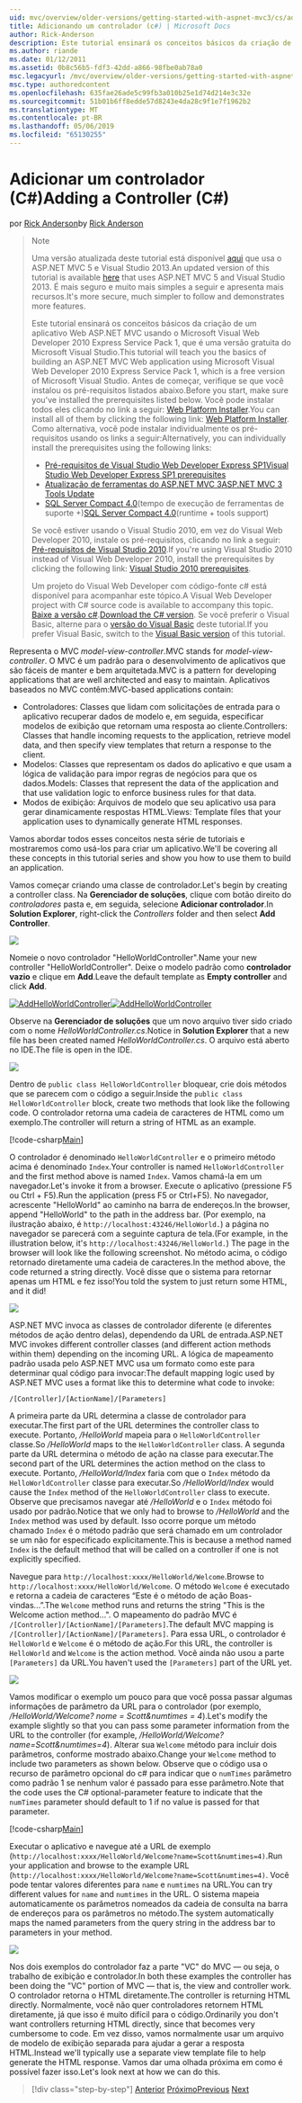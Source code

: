 ```yaml
---
uid: mvc/overview/older-versions/getting-started-with-aspnet-mvc3/cs/adding-a-controller
title: Adicionando um controlador (c#) | Microsoft Docs
author: Rick-Anderson
description: Este tutorial ensinará os conceitos básicos da criação de um aplicativo Web ASP.NET MVC usando o Microsoft Visual Web Developer 2010 Express Service Pack 1, que i...
ms.author: riande
ms.date: 01/12/2011
ms.assetid: 0b8c56b5-fdf3-42dd-a866-98fbe0ab78a0
msc.legacyurl: /mvc/overview/older-versions/getting-started-with-aspnet-mvc3/cs/adding-a-controller
msc.type: authoredcontent
ms.openlocfilehash: 635fae26ade5c99fb3a010b25e1d74d214e3c32e
ms.sourcegitcommit: 51b01b6ff8edde57d8243e4da28c9f1e7f1962b2
ms.translationtype: MT
ms.contentlocale: pt-BR
ms.lasthandoff: 05/06/2019
ms.locfileid: "65130255"
---
```

# <a name="adding-a-controller-c"></a><span data-ttu-id="c9317-103">Adicionar um controlador (C#)</span><span class="sxs-lookup"><span data-stu-id="c9317-103">Adding a Controller (C#)</span></span>

<span data-ttu-id="c9317-104">por [Rick Anderson]((https://twitter.com/RickAndMSFT))</span><span class="sxs-lookup"><span data-stu-id="c9317-104">by [Rick Anderson]((https://twitter.com/RickAndMSFT))</span></span>

> > [!NOTE]
> > <span data-ttu-id="c9317-105">Uma versão atualizada deste tutorial está disponível [aqui](../../../getting-started/introduction/getting-started.md) que usa o ASP.NET MVC 5 e Visual Studio 2013.</span><span class="sxs-lookup"><span data-stu-id="c9317-105">An updated version of this tutorial is available [here](../../../getting-started/introduction/getting-started.md) that uses ASP.NET MVC 5 and Visual Studio 2013.</span></span> <span data-ttu-id="c9317-106">É mais seguro e muito mais simples a seguir e apresenta mais recursos.</span><span class="sxs-lookup"><span data-stu-id="c9317-106">It's more secure, much simpler to follow and demonstrates more features.</span></span>
> 
> 
> <span data-ttu-id="c9317-107">Este tutorial ensinará os conceitos básicos da criação de um aplicativo Web ASP.NET MVC usando o Microsoft Visual Web Developer 2010 Express Service Pack 1, que é uma versão gratuita do Microsoft Visual Studio.</span><span class="sxs-lookup"><span data-stu-id="c9317-107">This tutorial will teach you the basics of building an ASP.NET MVC Web application using Microsoft Visual Web Developer 2010 Express Service Pack 1, which is a free version of Microsoft Visual Studio.</span></span> <span data-ttu-id="c9317-108">Antes de começar, verifique se que você instalou os pré-requisitos listados abaixo.</span><span class="sxs-lookup"><span data-stu-id="c9317-108">Before you start, make sure you've installed the prerequisites listed below.</span></span> <span data-ttu-id="c9317-109">Você pode instalar todos eles clicando no link a seguir: [Web Platform Installer](https://www.microsoft.com/web/gallery/install.aspx?appid=VWD2010SP1Pack).</span><span class="sxs-lookup"><span data-stu-id="c9317-109">You can install all of them by clicking the following link: [Web Platform Installer](https://www.microsoft.com/web/gallery/install.aspx?appid=VWD2010SP1Pack).</span></span> <span data-ttu-id="c9317-110">Como alternativa, você pode instalar individualmente os pré-requisitos usando os links a seguir:</span><span class="sxs-lookup"><span data-stu-id="c9317-110">Alternatively, you can individually install the prerequisites using the following links:</span></span>
> 
> - [<span data-ttu-id="c9317-111">Pré-requisitos de Visual Studio Web Developer Express SP1</span><span class="sxs-lookup"><span data-stu-id="c9317-111">Visual Studio Web Developer Express SP1 prerequisites</span></span>](https://www.microsoft.com/web/gallery/install.aspx?appid=VWD2010SP1Pack)
> - [<span data-ttu-id="c9317-112">Atualização de ferramentas do ASP.NET MVC 3</span><span class="sxs-lookup"><span data-stu-id="c9317-112">ASP.NET MVC 3 Tools Update</span></span>](https://www.microsoft.com/web/gallery/install.aspx?appsxml=&amp;appid=MVC3)
> - <span data-ttu-id="c9317-113">[SQL Server Compact 4.0](https://www.microsoft.com/web/gallery/install.aspx?appid=SQLCE;SQLCEVSTools_4_0)(tempo de execução de ferramentas de suporte +)</span><span class="sxs-lookup"><span data-stu-id="c9317-113">[SQL Server Compact 4.0](https://www.microsoft.com/web/gallery/install.aspx?appid=SQLCE;SQLCEVSTools_4_0)(runtime + tools support)</span></span>
> 
> <span data-ttu-id="c9317-114">Se você estiver usando o Visual Studio 2010, em vez do Visual Web Developer 2010, instale os pré-requisitos, clicando no link a seguir: [Pré-requisitos de Visual Studio 2010](https://www.microsoft.com/web/gallery/install.aspx?appsxml=&amp;appid=VS2010SP1Pack).</span><span class="sxs-lookup"><span data-stu-id="c9317-114">If you're using Visual Studio 2010 instead of Visual Web Developer 2010, install the prerequisites by clicking the following link: [Visual Studio 2010 prerequisites](https://www.microsoft.com/web/gallery/install.aspx?appsxml=&amp;appid=VS2010SP1Pack).</span></span>
> 
> <span data-ttu-id="c9317-115">Um projeto do Visual Web Developer com código-fonte c# está disponível para acompanhar este tópico.</span><span class="sxs-lookup"><span data-stu-id="c9317-115">A Visual Web Developer project with C# source code is available to accompany this topic.</span></span> <span data-ttu-id="c9317-116">[Baixe a versão c#](https://code.msdn.microsoft.com/Introduction-to-MVC-3-10d1b098).</span><span class="sxs-lookup"><span data-stu-id="c9317-116">[Download the C# version](https://code.msdn.microsoft.com/Introduction-to-MVC-3-10d1b098).</span></span> <span data-ttu-id="c9317-117">Se você preferir o Visual Basic, alterne para o [versão do Visual Basic](../vb/intro-to-aspnet-mvc-3.md) deste tutorial.</span><span class="sxs-lookup"><span data-stu-id="c9317-117">If you prefer Visual Basic, switch to the [Visual Basic version](../vb/intro-to-aspnet-mvc-3.md) of this tutorial.</span></span>

<span data-ttu-id="c9317-118">Representa o MVC *model-view-controller*.</span><span class="sxs-lookup"><span data-stu-id="c9317-118">MVC stands for *model-view-controller*.</span></span> <span data-ttu-id="c9317-119">O MVC é um padrão para o desenvolvimento de aplicativos que são fáceis de manter e bem arquitetada.</span><span class="sxs-lookup"><span data-stu-id="c9317-119">MVC is a pattern for developing applications that are well architected and easy to maintain.</span></span> <span data-ttu-id="c9317-120">Aplicativos baseados no MVC contêm:</span><span class="sxs-lookup"><span data-stu-id="c9317-120">MVC-based applications contain:</span></span>

- <span data-ttu-id="c9317-121">Controladores: Classes que lidam com solicitações de entrada para o aplicativo recuperar dados de modelo e, em seguida, especificar modelos de exibição que retornam uma resposta ao cliente.</span><span class="sxs-lookup"><span data-stu-id="c9317-121">Controllers: Classes that handle incoming requests to the application, retrieve model data, and then specify view templates that return a response to the client.</span></span>
- <span data-ttu-id="c9317-122">Modelos: Classes que representam os dados do aplicativo e que usam a lógica de validação para impor regras de negócios para que os dados.</span><span class="sxs-lookup"><span data-stu-id="c9317-122">Models: Classes that represent the data of the application and that use validation logic to enforce business rules for that data.</span></span>
- <span data-ttu-id="c9317-123">Modos de exibição: Arquivos de modelo que seu aplicativo usa para gerar dinamicamente respostas HTML.</span><span class="sxs-lookup"><span data-stu-id="c9317-123">Views: Template files that your application uses to dynamically generate HTML responses.</span></span>

<span data-ttu-id="c9317-124">Vamos abordar todos esses conceitos nesta série de tutoriais e mostraremos como usá-los para criar um aplicativo.</span><span class="sxs-lookup"><span data-stu-id="c9317-124">We'll be covering all these concepts in this tutorial series and show you how to use them to build an application.</span></span>

<span data-ttu-id="c9317-125">Vamos começar criando uma classe de controlador.</span><span class="sxs-lookup"><span data-stu-id="c9317-125">Let's begin by creating a controller class.</span></span> <span data-ttu-id="c9317-126">Na **Gerenciador de soluções**, clique com botão direito do *controladores* pasta e, em seguida, selecione **Adicionar controlador**.</span><span class="sxs-lookup"><span data-stu-id="c9317-126">In **Solution Explorer**, right-click the *Controllers* folder and then select **Add Controller**.</span></span>

[![](adding-a-controller/_static/image2.png)](adding-a-controller/_static/image1.png)

<span data-ttu-id="c9317-127">Nomeie o novo controlador "HelloWorldController".</span><span class="sxs-lookup"><span data-stu-id="c9317-127">Name your new controller "HelloWorldController".</span></span> <span data-ttu-id="c9317-128">Deixe o modelo padrão como **controlador vazio** e clique em **Add**.</span><span class="sxs-lookup"><span data-stu-id="c9317-128">Leave the default template as **Empty controller** and click **Add**.</span></span>

<span data-ttu-id="c9317-129">[![AddHelloWorldController](adding-a-controller/_static/image4.png)](adding-a-controller/_static/image3.png)</span><span class="sxs-lookup"><span data-stu-id="c9317-129">[![AddHelloWorldController](adding-a-controller/_static/image4.png)](adding-a-controller/_static/image3.png)</span></span>

<span data-ttu-id="c9317-130">Observe na **Gerenciador de soluções** que um novo arquivo tiver sido criado com o nome *HelloWorldController.cs*.</span><span class="sxs-lookup"><span data-stu-id="c9317-130">Notice in **Solution Explorer** that a new file has been created named *HelloWorldController.cs*.</span></span> <span data-ttu-id="c9317-131">O arquivo está aberto no IDE.</span><span class="sxs-lookup"><span data-stu-id="c9317-131">The file is open in the IDE.</span></span>

![](adding-a-controller/_static/image5.png)

<span data-ttu-id="c9317-132">Dentro de `public class HelloWorldController` bloquear, crie dois métodos que se parecem com o código a seguir.</span><span class="sxs-lookup"><span data-stu-id="c9317-132">Inside the `public class HelloWorldController` block, create two methods that look like the following code.</span></span> <span data-ttu-id="c9317-133">O controlador retorna uma cadeia de caracteres de HTML como um exemplo.</span><span class="sxs-lookup"><span data-stu-id="c9317-133">The controller will return a string of HTML as an example.</span></span>

[!code-csharp[Main](adding-a-controller/samples/sample1.cs)]

<span data-ttu-id="c9317-134">O controlador é denominado `HelloWorldController` e o primeiro método acima é denominado `Index`.</span><span class="sxs-lookup"><span data-stu-id="c9317-134">Your controller is named `HelloWorldController` and the first method above is named `Index`.</span></span> <span data-ttu-id="c9317-135">Vamos chamá-la em um navegador.</span><span class="sxs-lookup"><span data-stu-id="c9317-135">Let's invoke it from a browser.</span></span> <span data-ttu-id="c9317-136">Execute o aplicativo (pressione F5 ou Ctrl + F5).</span><span class="sxs-lookup"><span data-stu-id="c9317-136">Run the application (press F5 or Ctrl+F5).</span></span> <span data-ttu-id="c9317-137">No navegador, acrescente "HelloWorld" ao caminho na barra de endereços.</span><span class="sxs-lookup"><span data-stu-id="c9317-137">In the browser, append "HelloWorld" to the path in the address bar.</span></span> <span data-ttu-id="c9317-138">(Por exemplo, na ilustração abaixo, é `http://localhost:43246/HelloWorld.`) a página no navegador se parecerá com a seguinte captura de tela.</span><span class="sxs-lookup"><span data-stu-id="c9317-138">(For example, in the illustration below, it's `http://localhost:43246/HelloWorld.`) The page in the browser will look like the following screenshot.</span></span> <span data-ttu-id="c9317-139">No método acima, o código retornado diretamente uma cadeia de caracteres.</span><span class="sxs-lookup"><span data-stu-id="c9317-139">In the method above, the code returned a string directly.</span></span> <span data-ttu-id="c9317-140">Você disse que o sistema para retornar apenas um HTML e fez isso!</span><span class="sxs-lookup"><span data-stu-id="c9317-140">You told the system to just return some HTML, and it did!</span></span>

![](adding-a-controller/_static/image6.png)

<span data-ttu-id="c9317-141">ASP.NET MVC invoca as classes de controlador diferente (e diferentes métodos de ação dentro delas), dependendo da URL de entrada.</span><span class="sxs-lookup"><span data-stu-id="c9317-141">ASP.NET MVC invokes different controller classes (and different action methods within them) depending on the incoming URL.</span></span> <span data-ttu-id="c9317-142">A lógica de mapeamento padrão usada pelo ASP.NET MVC usa um formato como este para determinar qual código para invocar:</span><span class="sxs-lookup"><span data-stu-id="c9317-142">The default mapping logic used by ASP.NET MVC uses a format like this to determine what code to invoke:</span></span>

`/[Controller]/[ActionName]/[Parameters]`

<span data-ttu-id="c9317-143">A primeira parte da URL determina a classe de controlador para executar.</span><span class="sxs-lookup"><span data-stu-id="c9317-143">The first part of the URL determines the controller class to execute.</span></span> <span data-ttu-id="c9317-144">Portanto, */HelloWorld* mapeia para o `HelloWorldController` classe.</span><span class="sxs-lookup"><span data-stu-id="c9317-144">So */HelloWorld* maps to the `HelloWorldController` class.</span></span> <span data-ttu-id="c9317-145">A segunda parte da URL determina o método de ação na classe para executar.</span><span class="sxs-lookup"><span data-stu-id="c9317-145">The second part of the URL determines the action method on the class to execute.</span></span> <span data-ttu-id="c9317-146">Portanto, */HelloWorld/Index* faria com que o `Index` método da `HelloWorldController` classe para executar.</span><span class="sxs-lookup"><span data-stu-id="c9317-146">So */HelloWorld/Index* would cause the `Index` method of the `HelloWorldController` class to execute.</span></span> <span data-ttu-id="c9317-147">Observe que precisamos navegar até */HelloWorld* e o `Index` método foi usado por padrão.</span><span class="sxs-lookup"><span data-stu-id="c9317-147">Notice that we only had to browse to */HelloWorld* and the `Index` method was used by default.</span></span> <span data-ttu-id="c9317-148">Isso ocorre porque um método chamado `Index` é o método padrão que será chamado em um controlador se um não for especificado explicitamente.</span><span class="sxs-lookup"><span data-stu-id="c9317-148">This is because a method named `Index` is the default method that will be called on a controller if one is not explicitly specified.</span></span>

<span data-ttu-id="c9317-149">Navegue para `http://localhost:xxxx/HelloWorld/Welcome`.</span><span class="sxs-lookup"><span data-stu-id="c9317-149">Browse to `http://localhost:xxxx/HelloWorld/Welcome`.</span></span> <span data-ttu-id="c9317-150">O método `Welcome` é executado e retorna a cadeia de caracteres “Este é o método de ação Boas-vindas...”.</span><span class="sxs-lookup"><span data-stu-id="c9317-150">The `Welcome` method runs and returns the string "This is the Welcome action method...".</span></span> <span data-ttu-id="c9317-151">O mapeamento do padrão MVC é `/[Controller]/[ActionName]/[Parameters]`.</span><span class="sxs-lookup"><span data-stu-id="c9317-151">The default MVC mapping is `/[Controller]/[ActionName]/[Parameters]`.</span></span> <span data-ttu-id="c9317-152">Para essa URL, o controlador é `HelloWorld` e `Welcome` é o método de ação.</span><span class="sxs-lookup"><span data-stu-id="c9317-152">For this URL, the controller is `HelloWorld` and `Welcome` is the action method.</span></span> <span data-ttu-id="c9317-153">Você ainda não usou a parte `[Parameters]` da URL.</span><span class="sxs-lookup"><span data-stu-id="c9317-153">You haven't used the `[Parameters]` part of the URL yet.</span></span>

![](adding-a-controller/_static/image7.png)

<span data-ttu-id="c9317-154">Vamos modificar o exemplo um pouco para que você possa passar algumas informações de parâmetro da URL para o controlador (por exemplo, */HelloWorld/Welcome? nome = Scott&amp;numtimes = 4*).</span><span class="sxs-lookup"><span data-stu-id="c9317-154">Let's modify the example slightly so that you can pass some parameter information from the URL to the controller (for example, */HelloWorld/Welcome?name=Scott&amp;numtimes=4*).</span></span> <span data-ttu-id="c9317-155">Alterar sua `Welcome` método para incluir dois parâmetros, conforme mostrado abaixo.</span><span class="sxs-lookup"><span data-stu-id="c9317-155">Change your `Welcome` method to include two parameters as shown below.</span></span> <span data-ttu-id="c9317-156">Observe que o código usa o recurso de parâmetro opcional do c# para indicar que o `numTimes` parâmetro como padrão 1 se nenhum valor é passado para esse parâmetro.</span><span class="sxs-lookup"><span data-stu-id="c9317-156">Note that the code uses the C# optional-parameter feature to indicate that the `numTimes` parameter should default to 1 if no value is passed for that parameter.</span></span>

[!code-csharp[Main](adding-a-controller/samples/sample2.cs)]

<span data-ttu-id="c9317-157">Executar o aplicativo e navegue até a URL de exemplo (`http://localhost:xxxx/HelloWorld/Welcome?name=Scott&numtimes=4)`.</span><span class="sxs-lookup"><span data-stu-id="c9317-157">Run your application and browse to the example URL (`http://localhost:xxxx/HelloWorld/Welcome?name=Scott&numtimes=4)`.</span></span> <span data-ttu-id="c9317-158">Você pode tentar valores diferentes para `name` e `numtimes` na URL.</span><span class="sxs-lookup"><span data-stu-id="c9317-158">You can try different values for `name` and `numtimes` in the URL.</span></span> <span data-ttu-id="c9317-159">O sistema mapeia automaticamente os parâmetros nomeados da cadeia de consulta na barra de endereços para os parâmetros no método.</span><span class="sxs-lookup"><span data-stu-id="c9317-159">The system automatically maps the named parameters from the query string in the address bar to parameters in your method.</span></span>

![](adding-a-controller/_static/image8.png)

<span data-ttu-id="c9317-160">Nos dois exemplos do controlador faz a parte "VC" do MVC — ou seja, o trabalho de exibição e controlador.</span><span class="sxs-lookup"><span data-stu-id="c9317-160">In both these examples the controller has been doing the "VC" portion of MVC — that is, the view and controller work.</span></span> <span data-ttu-id="c9317-161">O controlador retorna o HTML diretamente.</span><span class="sxs-lookup"><span data-stu-id="c9317-161">The controller is returning HTML directly.</span></span> <span data-ttu-id="c9317-162">Normalmente, você não quer controladores retornem HTML diretamente, já que isso é muito difícil para o código.</span><span class="sxs-lookup"><span data-stu-id="c9317-162">Ordinarily you don't want controllers returning HTML directly, since that becomes very cumbersome to code.</span></span> <span data-ttu-id="c9317-163">Em vez disso, vamos normalmente usar um arquivo de modelo de exibição separada para ajudar a gerar a resposta HTML.</span><span class="sxs-lookup"><span data-stu-id="c9317-163">Instead we'll typically use a separate view template file to help generate the HTML response.</span></span> <span data-ttu-id="c9317-164">Vamos dar uma olhada próxima em como é possível fazer isso.</span><span class="sxs-lookup"><span data-stu-id="c9317-164">Let's look next at how we can do this.</span></span>

> [!div class="step-by-step"]
> <span data-ttu-id="c9317-165">[Anterior](intro-to-aspnet-mvc-3.md)
> [Próximo](adding-a-view.md)</span><span class="sxs-lookup"><span data-stu-id="c9317-165">[Previous](intro-to-aspnet-mvc-3.md)
[Next](adding-a-view.md)</span></span>
